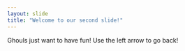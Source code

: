 ```yaml
---
layout: slide
title: "Welcome to our second slide!"
---
```

Ghouls just want to have fun!
Use the left arrow to go back!
